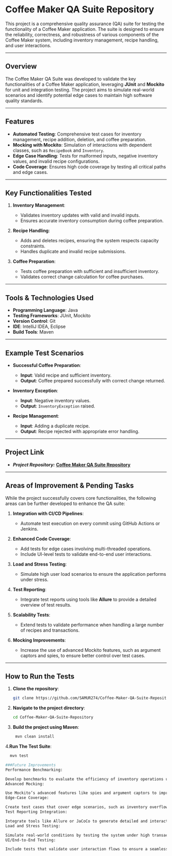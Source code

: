 # Coffee Maker QA Suite Repository

This project is a comprehensive quality assurance (QA) suite for testing the functionality of a Coffee Maker application. The suite is designed to ensure the reliability, correctness, and robustness of various components of the Coffee Maker system, including inventory management, recipe handling, and user interactions.

---

## Overview

The Coffee Maker QA Suite was developed to validate the key functionalities of a Coffee Maker application, leveraging **JUnit** and **Mockito** for unit and integration testing. The project aims to simulate real-world scenarios and identify potential edge cases to maintain high software quality standards.

---

## Features

- **Automated Testing**: Comprehensive test cases for inventory management, recipe addition, deletion, and coffee preparation.
- **Mocking with Mockito**: Simulation of interactions with dependent classes, such as `RecipeBook` and `Inventory`.
- **Edge Case Handling**: Tests for malformed inputs, negative inventory values, and invalid recipe configurations.
- **Code Coverage**: Ensures high code coverage by testing all critical paths and edge cases.

---

## Key Functionalities Tested

1. **Inventory Management**:
   - Validates inventory updates with valid and invalid inputs.
   - Ensures accurate inventory consumption during coffee preparation.

2. **Recipe Handling**:
   - Adds and deletes recipes, ensuring the system respects capacity constraints.
   - Handles duplicate and invalid recipe submissions.

3. **Coffee Preparation**:
   - Tests coffee preparation with sufficient and insufficient inventory.
   - Validates correct change calculation for coffee purchases.

---

## Tools & Technologies Used

- **Programming Language**: Java
- **Testing Frameworks**: JUnit, Mockito
- **Version Control**: Git
- **IDE**: IntelliJ IDEA, Eclipse
- **Build Tools**: Maven

---

## Example Test Scenarios

- **Successful Coffee Preparation**:
  - **Input**: Valid recipe and sufficient inventory.
  - **Output**: Coffee prepared successfully with correct change returned.

- **Inventory Exception**:
  - **Input**: Negative inventory values.
  - **Output**: `InventoryException` raised.

- **Recipe Management**:
  - **Input**: Adding a duplicate recipe.
  - **Output**: Recipe rejected with appropriate error handling.

---

## Project Link

- **_Project Repository:_** [**Coffee Maker QA Suite Repository**](https://github.com/SAMUR274/Coffee-Maker-QA-Suite-Repository)

---

## Areas of Improvement & Pending Tasks

While the project successfully covers core functionalities, the following areas can be further developed to enhance the QA suite:

1. **Integration with CI/CD Pipelines**:
   - Automate test execution on every commit using GitHub Actions or Jenkins.

2. **Enhanced Code Coverage**:
   - Add tests for edge cases involving multi-threaded operations.
   - Include UI-level tests to validate end-to-end user interactions.

3. **Load and Stress Testing**:
   - Simulate high user load scenarios to ensure the application performs under stress.

4. **Test Reporting**:
   - Integrate test reports using tools like **Allure** to provide a detailed overview of test results.

5. **Scalability Tests**:
   - Extend tests to validate performance when handling a large number of recipes and transactions.

6. **Mocking Improvements**:
   - Increase the use of advanced Mockito features, such as argument captors and spies, to ensure better control over test cases.

---

## How to Run the Tests

1. **Clone the repository**:
   ```bash
   git clone https://github.com/SAMUR274/Coffee-Maker-QA-Suite-Repository.git

2. **Navigate to the project directory**:
   ```bash
   cd Coffee-Maker-QA-Suite-Repository
3. **Build the project using Maven**:
   ```bash
    mvn clean install
4.**Run The Test Suite**:
 ```bash
   mvn test

###Future Improvements
Performance Benchmarking:

Develop benchmarks to evaluate the efficiency of inventory operations under different load conditions.
Advanced Mocking:

Use Mockito’s advanced features like spies and argument captors to improve test isolation and flexibility.
Edge-Case Coverage:

Create test cases that cover edge scenarios, such as inventory overflows, extreme user inputs, and concurrent operations.
Test Reporting Integration:

Integrate tools like Allure or JaCoCo to generate detailed and interactive test reports.
Load and Stress Testing:

Simulate real-world conditions by testing the system under high transactional loads.
UI/End-to-End Testing:

Include tests that validate user interaction flows to ensure a seamless experience.
